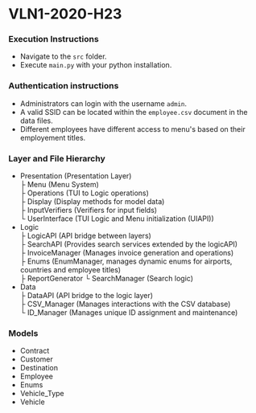 # VLN1-2020-H23
### Execution Instructions
* Navigate to the `src` folder.
* Execute `main.py` with your python installation.

### Authentication instructions
* Administrators can login with the username `admin`.
* A valid SSID can be located within the `employee.csv` document in the data files.
* Different employees have different access to menu's based on their employement titles.

### Layer and File Hierarchy
* Presentation (Presentation Layer) \
├ Menu    (Menu System) \
├ Operations (TUI to Logic operations) \
├ Display (Display methods for model data) \
├ InputVerifiers (Verifiers for input fields) \
└ UserInterface   (TUI Logic and Menu initialization (UIAPI))
* Logic \
├ LogicAPI (API bridge between layers) \
├ SearchAPI (Provides search services extended by the logicAPI) \
├ InvoiceManager (Manages invoice generation and operations) \
├ Enums (EnumManager, manages dynamic enums for airports, countries and employee titles) \
├ ReportGenerator
└ SearchManager (Search logic)
* Data \
├ DataAPI (API bridge to the logic layer) \
├ CSV_Manager (Manages interactions with the CSV database) \
└ ID_Manager (Manages unique ID assignment and maintenance)

### Models
* Contract
* Customer
* Destination
* Employee
* Enums
* Vehicle_Type
* Vehicle
